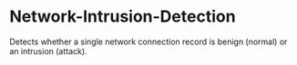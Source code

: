 # Network-Intrusion-Detection
Detects whether a single network connection record is benign (normal) or an intrusion (attack). 
